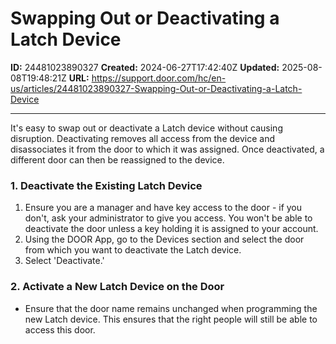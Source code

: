 # Swapping Out or Deactivating a Latch Device

**ID:** 24481023890327
**Created:** 2024-06-27T17:42:40Z
**Updated:** 2025-08-08T19:48:21Z
**URL:** https://support.door.com/hc/en-us/articles/24481023890327-Swapping-Out-or-Deactivating-a-Latch-Device

---

<p>It's easy to swap out or deactivate a Latch device without causing disruption. Deactivating removes all access from the device and disassociates it from the door to which it was assigned. Once deactivated, a different door can then be reassigned to the device.</p>
<h3 id="h_01JJSXGZY65CJPERED9B4GNV30"><span class="wysiwyg-font-size-large">1. Deactivate the Existing Latch Device </span></h3>
<ol>
<li>Ensure you are a manager and have key access to the door - if you don't, ask your administrator to give you access. You won't be able to deactivate the door unless a key holding it is assigned to your account.</li>
<li>Using the DOOR App, go to the Devices section and select the door from which you want to deactivate the Latch device.</li>
<li>Select 'Deactivate.'</li>
</ol>
<h3 id="h_01JJSXH2YNJK6BZR5A0HAT4KQ8"><span class="wysiwyg-font-size-large">2. Activate a New Latch Device on the Door</span></h3>
<ul>
<li>Ensure that the door name remains unchanged when programming the new Latch device. This ensures that the right people will still be able to access this door. </li>
</ul>
